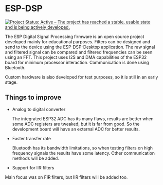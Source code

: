 # ESP-DSP
[![Project Status: Active – The project has reached a stable, usable state and is being actively developed.](https://www.repostatus.org/badges/latest/active.svg)](https://www.repostatus.org/#active)

The ESP Digital Signal Processing firmware is an open source project developed mainly for educational purposes. Filters can be designed and send to the device using the ESP-DSP-Desktop application. The raw signal and filtered signal can be compared and filtered frequencies can be seen using an FFT. This project uses I2S and DMA capabilities of the ESP32 board for minimum processor interaction. Communication is done using Bluetooth.

Custom hardware is also developed for test purposes, so it is still in an early stage.

## Things to improve

- Analog to digital converter

  The integrated ESP32 ADC has its many flaws, results are better when some ADC registers are tweaked, but it is far from good. So the development board will have an external ADC for better results.

- Faster transfer rate
  
  Bluetooth has its bandwidth limitations, so when testing filters on high frequency signals the results have some latency. Other communication methods will be added.
  
- Support for IIR filters
 
 Main focus was on FIR filters, but IIR filters will be added too.



